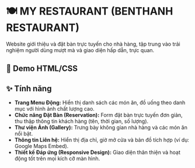 # 🍽️ MY RESTAURANT (BENTHANH RESTAURANT)

Website giới thiệu và đặt bàn trực tuyến cho nhà hàng, tập trung vào trải nghiệm người dùng mượt mà và giao diện hấp dẫn, trực quan.

## 🚀 Demo HTML/CSS

## ✨ Tính năng

* **Trang Menu Động:** Hiển thị danh sách các món ăn, đồ uống theo danh mục với hình ảnh chất lượng cao.
* **Chức năng Đặt Bàn (Reservation):** Form đặt bàn trực tuyến đơn giản, thu thập thông tin khách hàng (tên, thời gian, số lượng).
* **Thư viện Ảnh (Gallery):** Trưng bày không gian nhà hàng và các món ăn nổi bật.
* **Thông tin Liên hệ:** Hiển thị địa chỉ, giờ mở cửa và bản đồ tích hợp (ví dụ: Google Maps Embed).
* **Thiết kế Đáp ứng (Responsive Design):** Giao diện thân thiện và hoạt động tốt trên mọi kích cỡ màn hình.
